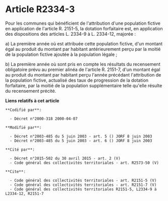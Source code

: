 # Article R2334-3

Pour les communes qui bénéficient de l'attribution d'une population fictive en application de l'article R. 2151-5, la
dotation forfaitaire est, en application des dispositions des articles L. 2334-9 à L. 2334-12, majorée :

a) La première année où est attribuée cette population fictive, d'un montant égal au produit du montant par habitant
antérieurement perçu par la moitié de la population fictive ajoutée à la population légale ;

b) La première année où sont pris en compte les résultats du recensement obligatoire prévu au premier alinéa de l'article R.
2151-7, d'un montant égal au produit du montant par habitant perçu l'année précédant l'attribution de la population fictive,
actualisé des taux de progression de la dotation forfaitaire, par la moitié de la population supplémentaire telle qu'elle
résulte du recensement précité.

**Liens relatifs à cet article**

	**Codifié par**:

	  - Décret n°2000-318 2000-04-07

	**Modifié par**:

	  - Décret n°2003-485 du 5 juin 2003 - art. 5 () JORF 8 juin 2003
	  - Décret n°2003-485 du 5 juin 2003 - art. 6 () JORF 8 juin 2003

	**Cité par**:

	  - Décret n°2015-502 du 30 avril 2015 - art. 2 (V)
	  - Code général des collectivités territoriales - art. R2573-50 (V)

	**Cite**:

	  - Code général des collectivités territoriales - art. R2151-5 (V)
	  - Code général des collectivités territoriales - art. R2151-7 (V)
	  - Code général des collectivités territoriales R2151-5, L2334-9 à L2334-12, R2151-7
